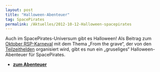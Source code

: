 ```yaml
---
layout: post
title: "Halloween-Abenteuer"
tag: SpacePirates
permalink: /Aktuelles/2012-10-12-Halloween-spacepirates
---
```


Auch im SpacePirates-Universum gibt es Halloween! Als Beitrag zum [Oktober RSP-Karneval](http://forum.rsp-blogs.de/rsp-karneval/from-the-grave-%28oktober-2012%29/) mit dem Thema &bdquo;From the grave&ldquo;, der von den [Teilzeithelden](http://www.teilzeithelden.de/2012/10/01/de-zoch-kuett-thementage-und-rsp-blogkarneval-from-the-grave/) organisiert wird, gibt es nun ein &bdquo;gruseliges&ldquo; Halloween-Abenteuer für SpacePirates.

- **[zum Abenteuer](https://spacepirates.jcgames.de/Abenteuer/Halloween/)**
